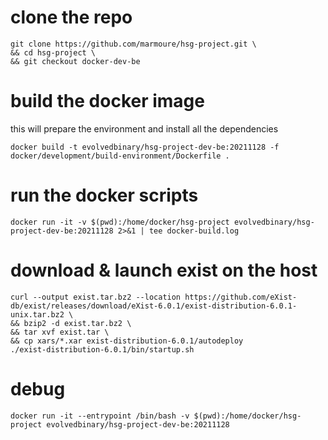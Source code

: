 # clone the repo
```shell
git clone https://github.com/marmoure/hsg-project.git \
&& cd hsg-project \
&& git checkout docker-dev-be
```

# build the docker image
this will prepare the environment and install all the dependencies
```shell
docker build -t evolvedbinary/hsg-project-dev-be:20211128 -f docker/development/build-environment/Dockerfile .
```

# run the docker scripts
```shell
docker run -it -v $(pwd):/home/docker/hsg-project evolvedbinary/hsg-project-dev-be:20211128 2>&1 | tee docker-build.log
```

# download & launch exist on the host 
```shell
curl --output exist.tar.bz2 --location https://github.com/eXist-db/exist/releases/download/eXist-6.0.1/exist-distribution-6.0.1-unix.tar.bz2 \
&& bzip2 -d exist.tar.bz2 \
&& tar xvf exist.tar \
&& cp xars/*.xar exist-distribution-6.0.1/autodeploy
./exist-distribution-6.0.1/bin/startup.sh
```


# debug
```shell
docker run -it --entrypoint /bin/bash -v $(pwd):/home/docker/hsg-project evolvedbinary/hsg-project-dev-be:20211128 
```




